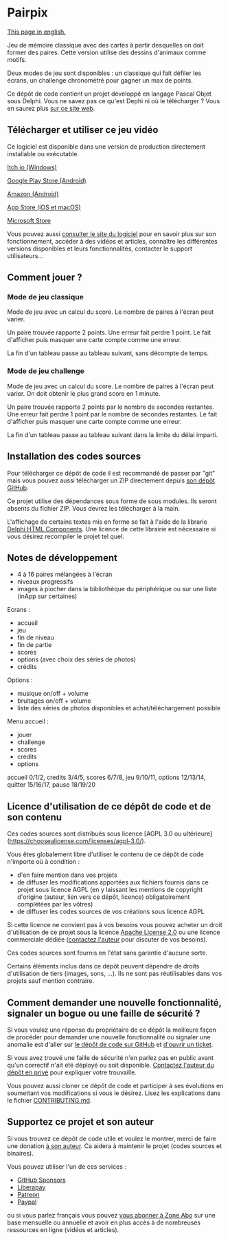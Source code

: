 # Pairpix

[This page in english.](README.md)

Jeu de mémoire classique avec des cartes à partir desquelles on doit former des paires. Cette version utilise des dessins d'animaux comme motifs.

Deux modes de jeu sont disponibles : un classique qui fait défiler les écrans, un challenge chronométré pour gagner un max de points.

Ce dépôt de code contient un projet développé en langage Pascal Objet sous Delphi. Vous ne savez pas ce qu'est Dephi ni où le télécharger ? Vous en saurez plus [sur ce site web](https://delphi-resources.developpeur-pascal.fr/).

## Télécharger et utiliser ce jeu vidéo

Ce logiciel est disponible dans une version de production directement installable ou exécutable.

[Itch.io (Windows)](https://gamolf.itch.io/pairpix)

[Google Play Store (Android)](https://play.google.com/store/apps/details?id=fr.gamolf.pairpix)

[Amazon (Android)](https://www.amazon.com/gp/product/B09XLS7H45)

[App Store (iOS et macOS)](https://apps.apple.com/app/pairpix/id1618671148)

[Microsoft Store](https://www.microsoft.com/store/apps/9N6K4W1FQ16H)

Vous pouvez aussi [consulter le site du logiciel](https://pairpix.gamolf.fr) pour en savoir plus sur son fonctionnement, accéder à des vidéos et articles, connaître les différentes versions disponibles et leurs fonctionnalités, contacter le support utilisateurs...

## Comment jouer ?

### Mode de jeu classique

Mode de jeu avec un calcul du score. Le nombre de paires à l'écran peut varier.

Un paire trouvée rapporte 2 points.
Une erreur fait perdre 1 point.
Le fait d'afficher puis masquer une carte compte comme une erreur.

La fin d'un tableau passe au tableau suivant, sans décompte de temps.

### Mode de jeu challenge

Mode de jeu avec un calcul du score. Le nombre de paires à l'écran peut varier.
On doit obtenir le plus grand score en 1 minute.

Un paire trouvée rapporte 2 points par le nombre de secondes restantes.
Une erreur fait perdre 1 point par le nombre de secondes restantes.
Le fait d'afficher puis masquer une carte compte comme une erreur.

La fin d'un tableau passe au tableau suivant dans la limite du délai imparti.

## Installation des codes sources

Pour télécharger ce dépôt de code il est recommandé de passer par "git" mais vous pouvez aussi télécharger un ZIP directement depuis [son dépôt GitHub](https://github.com/DeveloppeurPascal/Pairpix).

Ce projet utilise des dépendances sous forme de sous modules. Ils seront absents du fichier ZIP. Vous devrez les télécharger à la main.

L'affichage de certains textes mis en forme se fait à l'aide de la librarie [Delphi HTML Components](https://delphihtmlcomponents.com/). Une licence de cette librairie est nécessaire si vous désirez recompiler le projet tel quel.

## Notes de développement

- 4 à 16 paires mélangées à l'écran
- niveaux progressifs
- images à piocher dans la bibliothèque du périphérique ou sur une liste (inApp sur certaines)

Ecrans :
- accueil
- jeu
- fin de niveau
- fin de partie
- scores
- options (avec choix des séries de photos)
- crédits

Options :
- musique on/off + volume
- bruitages on/off + volume
- liste des séries de photos disponibles et achat/téléchargement possible

Menu accueil :
- jouer
- challenge
- scores
- crédits
- options

accueil 0/1/2, credits 3/4/5, scores 6/7/8, jeu 9/10/11, options 12/13/14, quitter 15/16/17, pause 18/19/20

## Licence d'utilisation de ce dépôt de code et de son contenu

Ces codes sources sont distribués sous licence [AGPL 3.0 ou ultérieure] (https://choosealicense.com/licenses/agpl-3.0/).

Vous êtes globalement libre d'utiliser le contenu de ce dépôt de code n'importe où à condition :
* d'en faire mention dans vos projets
* de diffuser les modifications apportées aux fichiers fournis dans ce projet sous licence AGPL (en y laissant les mentions de copyright d'origine (auteur, lien vers ce dépôt, licence) obligatoirement complétées par les vôtres)
* de diffuser les codes sources de vos créations sous licence AGPL

Si cette licence ne convient pas à vos besoins vous pouvez acheter un droit d'utilisation de ce projet sous la licence [Apache License 2.0](https://choosealicense.com/licenses/apache-2.0/) ou une licence commerciale dédiée ([contactez l'auteur](https://developpeur-pascal.fr/nous-contacter.php) pour discuter de vos besoins).

Ces codes sources sont fournis en l'état sans garantie d'aucune sorte.

Certains éléments inclus dans ce dépôt peuvent dépendre de droits d'utilisation de tiers (images, sons, ...). Ils ne sont pas réutilisables dans vos projets sauf mention contraire.

## Comment demander une nouvelle fonctionnalité, signaler un bogue ou une faille de sécurité ?

Si vous voulez une réponse du propriétaire de ce dépôt la meilleure façon de procéder pour demander une nouvelle fonctionnalité ou signaler une anomalie est d'aller sur [le dépôt de code sur GitHub](https://github.com/DeveloppeurPascal/Pairpix) et [d'ouvrir un ticket](https://github.com/DeveloppeurPascal/Pairpix/issues).

Si vous avez trouvé une faille de sécurité n'en parlez pas en public avant qu'un correctif n'ait été déployé ou soit disponible. [Contactez l'auteur du dépôt en privé](https://developpeur-pascal.fr/nous-contacter.php) pour expliquer votre trouvaille.

Vous pouvez aussi cloner ce dépôt de code et participer à ses évolutions en soumettant vos modifications si vous le désirez. Lisez les explications dans le fichier [CONTRIBUTING.md](CONTRIBUTING.md).

## Supportez ce projet et son auteur

Si vous trouvez ce dépôt de code utile et voulez le montrer, merci de faire une donation [à son auteur](https://github.com/DeveloppeurPascal). Ca aidera à maintenir le projet (codes sources et binaires).

Vous pouvez utiliser l'un de ces services :

* [GitHub Sponsors](https://github.com/sponsors/DeveloppeurPascal)
* [Liberapay](https://liberapay.com/PatrickPremartin)
* [Patreon](https://www.patreon.com/patrickpremartin)
* [Paypal](https://www.paypal.com/paypalme/patrickpremartin)

ou si vous parlez français vous pouvez [vous abonner à Zone Abo](https://zone-abo.fr/nos-abonnements.php) sur une base mensuelle ou annuelle et avoir en plus accès à de nombreuses ressources en ligne (vidéos et articles).
